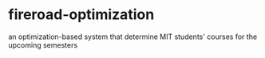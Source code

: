# fireroad-optimization
an optimization-based system that determine MIT students' courses for the upcoming semesters
